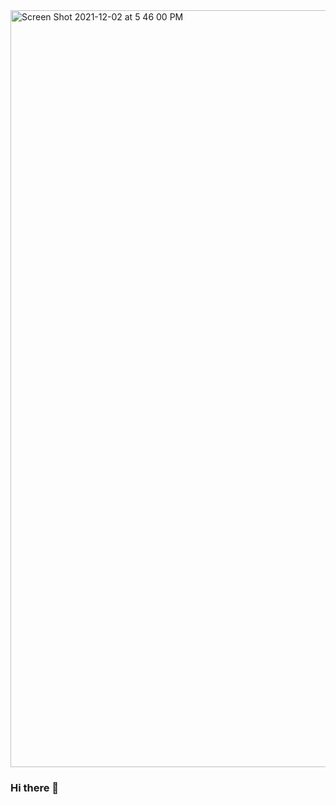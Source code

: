 
<img width="1211" alt="Screen Shot 2021-12-02 at 5 46 00 PM" src="https://user-images.githubusercontent.com/38383388/144515259-ba29e9ac-6634-4286-bd4d-9f48f31e8f1c.png">


### Hi there 👋

<!--
**harry-100/harry-100** is a ✨ _special_ ✨ repository because its `README.md` (this file) appears on your GitHub profile.

Here are some ideas to get you started:

- 🔭 I’m currently working on ...
- 🌱 I’m currently learning ...
- 👯 I’m looking to collaborate on ...
- 🤔 I’m looking for help with ...
- 💬 Ask me about ...
- 📫 How to reach me: ...
- 😄 Pronouns: ...
- ⚡ Fun fact: ...
-->
